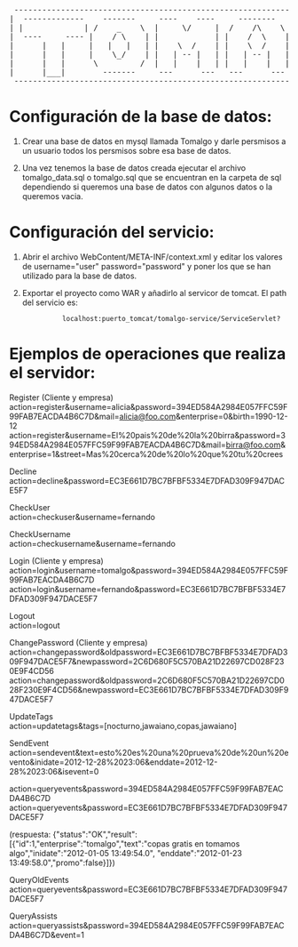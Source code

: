 <PRE> --------------------------------------------------------------------------------------------------- 
|  -------------    -------     ----    ----     --------     ---          ----------     -------    |
| |             | /    _    \  |     \/     |  /    /\    \  |   |       /    _______|  /    _    \  |
|  ----     ---- |    / \    | |            | |    /  \    | |   |      |   /          |    / \    | |
|      |   |     |   |   |   | |    \  /    | |    \  /    | |   |      |   |    ----  |   |   |   | |
|      |   |     |    \_/    | |   | -- |   | |   | -- |   | |   -----  |   |___\    | |    \_/    | |
|      |   |      \         /  |   |    |   | |   |    |   | |        |  \          /   \         /  |
|      |___|        -------     ---      ---   ---      ---   --------     --------       -------    |
 ---------------------------------------------------------------------------------------------------- </PRE> 

# Configuración de la base de datos:

1. Crear una base de datos en mysql llamada Tomalgo y darle persmisos a un usuario todos los persmisos sobre esa
   base de datos.

2. Una vez tenemos la base de datos creada ejecutar el archivo tomalgo_data.sql o tomalgo.sql que se encuentran
   en la carpeta de sql dependiendo si queremos una base de datos con algunos datos o la queremos vacia.
    
# Configuración del servicio:

1. Abrir el archivo WebContent/META-INF/context.xml y editar los valores de username="user" password="password" y poner los
   que se han utilizado para la base de datos.
   
2. Exportar el proyecto como WAR y añadirlo al servicor de tomcat. El path del servicio es:
						
				 localhost:puerto_tomcat/tomalgo-service/ServiceServlet?
				 
				 
			 
<h1>Ejemplos de operaciones que realiza el servidor:</h1>

Register (Cliente y empresa)<br/>
action=register&username=alicia&password=394ED584A2984E057FFC59F99FAB7EACDA4B6C7D&mail=alicia@foo.com&enterprise=0&birth=1990-12-12<br/>
action=register&username=El%20pais%20de%20la%20birra&password=394ED584A2984E057FFC59F99FAB7EACDA4B6C7D&mail=birra@foo.com&enterprise=1&street=Mas%20cerca%20de%20lo%20que%20tu%20crees<br/>

Decline<br/>
action=decline&password=EC3E661D7BC7BFBF5334E7DFAD309F947DACE5F7

CheckUser<br/>
action=checkuser&username=fernando

CheckUsername<br/>
action=checkusername&username=fernando

Login (Cliente y empresa)<br/>
action=login&username=tomalgo&password=394ED584A2984E057FFC59F99FAB7EACDA4B6C7D
action=login&username=fernando&password=EC3E661D7BC7BFBF5334E7DFAD309F947DACE5F7

Logout<br/>
action=logout

ChangePassword (Cliente y empresa)<br/>
action=changepassword&oldpassword=EC3E661D7BC7BFBF5334E7DFAD309F947DACE5F7&newpassword=2C6D680F5C570BA21D22697CD028F230E9F4CD56
action=changepassword&oldpassword=2C6D680F5C570BA21D22697CD028F230E9F4CD56&newpassword=EC3E661D7BC7BFBF5334E7DFAD309F947DACE5F7

UpdateTags<br/>
action=updatetags&tags=[nocturno,jawaiano,copas,jawaiano]

SendEvent<br/>
action=sendevent&text=esto%20es%20una%20prueva%20de%20un%20evento&inidate=2012-12-28%2023:06&enddate=2012-12-28%2023:06&isevent=0

action=queryevents&password=394ED584A2984E057FFC59F99FAB7EACDA4B6C7D
action=queryevents&password=EC3E661D7BC7BFBF5334E7DFAD309F947DACE5F7

(respuesta: {"status":"OK","result":[{"id":1,"enterprise":"tomalgo","text":"copas gratis en tomamos algo","inidate":"2012-01-05 13:49:54.0",
"enddate":"2012-01-23 13:49:58.0","promo":false}]})

QueryOldEvents<br/>
action=queryevents&password=EC3E661D7BC7BFBF5334E7DFAD309F947DACE5F7

QueryAssists<br/>
action=queryassists&password=394ED584A2984E057FFC59F99FAB7EACDA4B6C7D&event=1 
